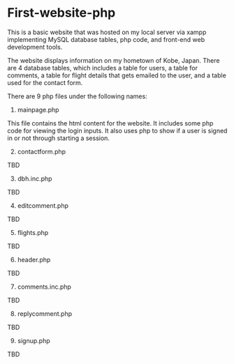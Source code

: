 # First-website-php
This is a basic website that was hosted on my local server via xampp implementing MySQL database tables, php code, and front-end web development tools. 

The website displays information on my hometown of Kobe, Japan. There are 4 database tables, which includes a table for users, a table for comments, a table for flight details that gets emailed to the user, and a table used for the contact form.

There are 9 php files under the following names:
1. mainpage.php

This file contains the html content for the website. It includes some php code for viewing the login inputs. It also uses php to show if a user is signed in or not through starting a session. 

2. contactform.php

TBD

3. dbh.inc.php

TBD

4. editcomment.php

TBD

5. flights.php

TBD

6. header.php

TBD

7. comments.inc.php

TBD

8. replycomment.php

TBD

9. signup.php

TBD
